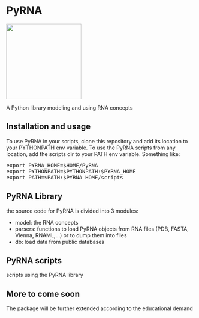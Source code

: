 # PyRNA

<img src="logo.png" width="200px">

A Python library modeling and using RNA concepts

## Installation and usage
To use PyRNA in your scripts, clone this repository and add its location to your PYTHONPATH env variable.
To use the PyRNA scripts from any location, add the scripts dir to your PATH  env variable.
Something like:
<pre>
export PYRNA_HOME=$HOME/PyRNA
export PYTHONPATH=$PYTHONPATH:$PYRNA_HOME
export PATH=$PATH:$PYRNA_HOME/scripts
</pre>

## PyRNA Library
the source code for PyRNA is divided into 3 modules:
* model: the RNA concepts
* parsers: functions to load PyRNA objects from RNA files (PDB, FASTA, Vienna, RNAML,...) or to dump them into files
* db: load data from public databases

## PyRNA scripts
scripts using the PyRNA library

## More to come soon
The package will be further extended according to the educational demand